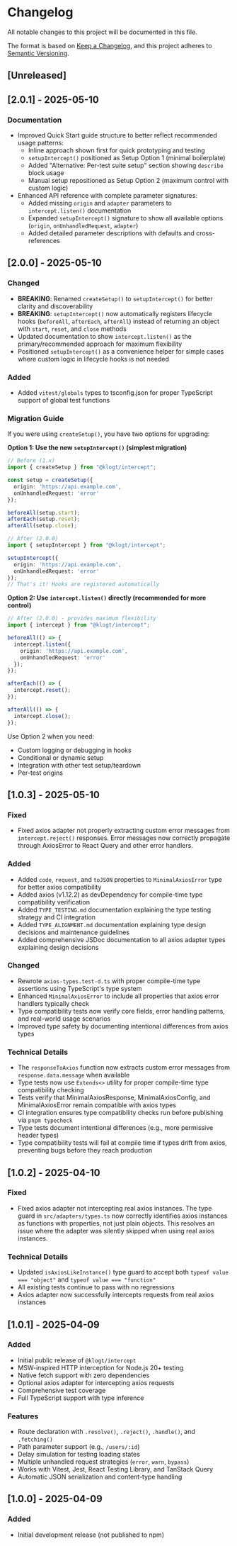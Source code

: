 # Changelog

All notable changes to this project will be documented in this file.

The format is based on [Keep a Changelog](https://keepachangelog.com/en/1.0.0/),
and this project adheres to [Semantic Versioning](https://semver.org/spec/v2.0.0.html).

## [Unreleased]

## [2.0.1] - 2025-05-10

### Documentation
- Improved Quick Start guide structure to better reflect recommended usage patterns:
  - Inline approach shown first for quick prototyping and testing
  - `setupIntercept()` positioned as Setup Option 1 (minimal boilerplate)
  - Added "Alternative: Per-test suite setup" section showing `describe` block usage
  - Manual setup repositioned as Setup Option 2 (maximum control with custom logic)
- Enhanced API reference with complete parameter signatures:
  - Added missing `origin` and `adapter` parameters to `intercept.listen()` documentation
  - Expanded `setupIntercept()` signature to show all available options (`origin`, `onUnhandledRequest`, `adapter`)
  - Added detailed parameter descriptions with defaults and cross-references

## [2.0.0] - 2025-05-10

### Changed
- **BREAKING**: Renamed `createSetup()` to `setupIntercept()` for better clarity and discoverability
- **BREAKING**: `setupIntercept()` now automatically registers lifecycle hooks (`beforeAll`, `afterEach`, `afterAll`) instead of returning an object with `start`, `reset`, and `close` methods
- Updated documentation to show `intercept.listen()` as the primary/recommended approach for maximum flexibility
- Positioned `setupIntercept()` as a convenience helper for simple cases where custom logic in lifecycle hooks is not needed

### Added
- Added `vitest/globals` types to tsconfig.json for proper TypeScript support of global test functions

### Migration Guide

If you were using `createSetup()`, you have two options for upgrading:

**Option 1: Use the new `setupIntercept()` (simplest migration)**

```ts
// Before (1.x)
import { createSetup } from "@klogt/intercept";

const setup = createSetup({
  origin: 'https://api.example.com',
  onUnhandledRequest: 'error'
});

beforeAll(setup.start);
afterEach(setup.reset);
afterAll(setup.close);

// After (2.0.0)
import { setupIntercept } from "@klogt/intercept";

setupIntercept({
  origin: 'https://api.example.com',
  onUnhandledRequest: 'error'
});
// That's it! Hooks are registered automatically
```

**Option 2: Use `intercept.listen()` directly (recommended for more control)**

```ts
// After (2.0.0) - provides maximum flexibility
import { intercept } from "@klogt/intercept";

beforeAll(() => {
  intercept.listen({
    origin: 'https://api.example.com',
    onUnhandledRequest: 'error'
  });
});

afterEach(() => {
  intercept.reset();
});

afterAll(() => {
  intercept.close();
});
```

Use Option 2 when you need:
- Custom logging or debugging in hooks
- Conditional or dynamic setup
- Integration with other test setup/teardown
- Per-test origins

## [1.0.3] - 2025-05-10

### Fixed
- Fixed axios adapter not properly extracting custom error messages from `intercept.reject()` responses. Error messages now correctly propagate through AxiosError to React Query and other error handlers.

### Added
- Added `code`, `request`, and `toJSON` properties to `MinimalAxiosError` type for better axios compatibility
- Added axios (v1.12.2) as devDependency for compile-time type compatibility verification
- Added `TYPE_TESTING.md` documentation explaining the type testing strategy and CI integration
- Added `TYPE_ALIGNMENT.md` documentation explaining type design decisions and maintenance guidelines
- Added comprehensive JSDoc documentation to all axios adapter types explaining design decisions

### Changed
- Rewrote `axios-types.test-d.ts` with proper compile-time type assertions using TypeScript's type system
- Enhanced `MinimalAxiosError` to include all properties that axios error handlers typically check
- Type compatibility tests now verify core fields, error handling patterns, and real-world usage scenarios
- Improved type safety by documenting intentional differences from axios types

### Technical Details
- The `responseToAxios` function now extracts custom error messages from `response.data.message` when available
- Type tests now use `Extends<>` utility for proper compile-time type compatibility checking
- Tests verify that MinimalAxiosResponse, MinimalAxiosConfig, and MinimalAxiosError remain compatible with axios types
- CI integration ensures type compatibility checks run before publishing via `pnpm typecheck`
- Type tests document intentional differences (e.g., more permissive header types)
- Type compatibility tests will fail at compile time if types drift from axios, preventing bugs before they reach production

## [1.0.2] - 2025-04-10

### Fixed
- Fixed axios adapter not intercepting real axios instances. The type guard in `src/adapters/types.ts` now correctly identifies axios instances as functions with properties, not just plain objects. This resolves an issue where the adapter was silently skipped when using real axios instances.

### Technical Details
- Updated `isAxiosLikeInstance()` type guard to accept both `typeof value === "object"` and `typeof value === "function"`
- All existing tests continue to pass with no regressions
- Axios adapter now successfully intercepts requests from real axios instances

## [1.0.1] - 2025-04-09

### Added
- Initial public release of `@klogt/intercept`
- MSW-inspired HTTP interception for Node.js 20+ testing
- Native fetch support with zero dependencies
- Optional axios adapter for intercepting axios requests
- Comprehensive test coverage
- Full TypeScript support with type inference

### Features
- Route declaration with `.resolve()`, `.reject()`, `.handle()`, and `.fetching()`
- Path parameter support (e.g., `/users/:id`)
- Delay simulation for testing loading states
- Multiple unhandled request strategies (`error`, `warn`, `bypass`)
- Works with Vitest, Jest, React Testing Library, and TanStack Query
- Automatic JSON serialization and content-type handling

## [1.0.0] - 2025-04-09

### Added
- Initial development release (not published to npm)
